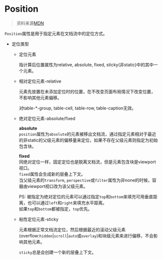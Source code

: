 # Position

> 资料来源[MDN](https://developer.mozilla.org/zh-CN/docs/Web/CSS/position)

``Position``属性是用于指定元素在文档流中的定位方式。

- 定位类型

  - 定位元素
    
    指计算后位置属性为relative, absolute, fixed, sticky(非static)中的其中一个元素。
    
  - 相对定位元素-relative
    
    元素先放置在未添加定位时的位置，在不改变页面布局情况下改变位置，不影响其他元素偏移。
    
    对table-\*-group, table-cell, table-row, table-caption无效。
    
  - 绝对定位元素-absolute/fixed
    
    **absolute**    
    ``position``属性为``absolute``的元素被移出文档流，通过指定元素相对于最近的非static的父级元素的偏移量来定位，如果不存在父级元素则指定为初始包含块。
    
    **fixed**    
    同绝对定位一样，固定定位也是脱离文档流，但是元素包含块是viewport视口。    
    ``fixed``属性会生成新的层叠上下文。    
    当父级元素的``transform``, ``perspective``或``filter``属性为非none的时候，容器由viewport视口改为该父级元素。
    
    
    PS: 
      被指定为绝对定位的元素可以通过指定``top``和``bottom``来填充可用垂直距离，也可以通过``left``和``right``来填充水平距离。    
      如果``top``和``bottom``都被指定，``top``优先。
    
  - 粘性定位元素-sticky
    
    元素根据正常文档流定位，然后根据最近的滚动父级元素(overflow:``hidden``|``scroll``|``auto``或``overlay``)和块级元素来进行偏移，不会影响其他元素。
    
    ``sticky``总是会创建一个新的层叠上下文。

